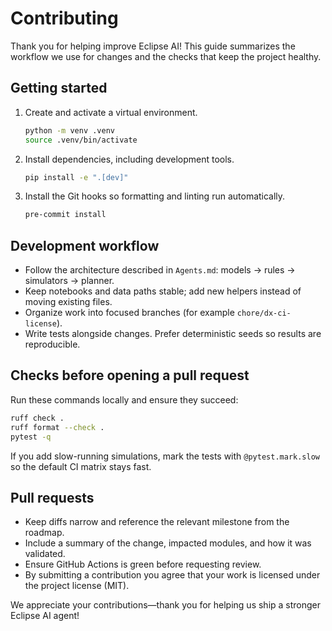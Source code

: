 # Contributing

Thank you for helping improve Eclipse AI! This guide summarizes the workflow we use for
changes and the checks that keep the project healthy.

## Getting started

1. Create and activate a virtual environment.
   ```bash
   python -m venv .venv
   source .venv/bin/activate
   ```
2. Install dependencies, including development tools.
   ```bash
   pip install -e ".[dev]"
   ```
3. Install the Git hooks so formatting and linting run automatically.
   ```bash
   pre-commit install
   ```

## Development workflow

* Follow the architecture described in `Agents.md`: models → rules → simulators → planner.
* Keep notebooks and data paths stable; add new helpers instead of moving existing files.
* Organize work into focused branches (for example `chore/dx-ci-license`).
* Write tests alongside changes. Prefer deterministic seeds so results are reproducible.

## Checks before opening a pull request

Run these commands locally and ensure they succeed:

```bash
ruff check .
ruff format --check .
pytest -q
```

If you add slow-running simulations, mark the tests with `@pytest.mark.slow` so the default
CI matrix stays fast.

## Pull requests

* Keep diffs narrow and reference the relevant milestone from the roadmap.
* Include a summary of the change, impacted modules, and how it was validated.
* Ensure GitHub Actions is green before requesting review.
* By submitting a contribution you agree that your work is licensed under the project
  license (MIT).

We appreciate your contributions—thank you for helping us ship a stronger Eclipse AI agent!
